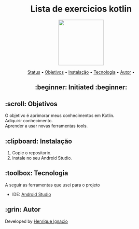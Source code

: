 <h1 align="center">Lista de exercicios kotlin</h1>
<p align="center">
    <img src="https://developer.android.com/static/codelabs/basic-android-kotlin-compose-first-program/img/840cee8b164c10b.png" width="150">
</p>

<p align="center">
 <a href="#status">Status</a> • 
 <a href="#objective">Objetivos</a> •
 <a href="#installation">Instalação</a> • 
 <a href="#technology">Tecnologia</a> • 
 <a href="#author">Autor</a> •
</p>

<h2 align="center" id=status> 
	:beginner: Initiated :beginner:
</h2>

<h2 id=objective>:scroll: Objetivos</h2>
O objetivo é aprimorar meus conhecimentos em Kotlin.<br>
Adiquirir conhecimento.<br>
Aprender a usar novas ferramentas tools.

<h2 id=installation>:clipboard: Instalação</h2>

1. Copie o repositorio.
2. Instale no seu Android Studio.

<h2 id=technology>:toolbox: Tecnologia</h2>

A seguir as ferramentas que usei para o projeto
- IDE: <a href="https://developer.android.com/studio/install?hl=pt-br">Android Studio</a>

<h2 id=author>:grin: Autor </h2>

Developed by <a href="[https://www.linkedin.com/in/danhpaiva/](https://www.linkedin.com/in/henrique-ignacio-ferreira-souza-6517562b9/)" target="_blank">Henrique Ignacio</a>
